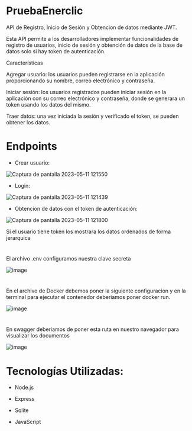 # PruebaEnerclic

API de Registro, Inicio de Sesión y Obtencion de datos mediante JWT.

Esta API permite a los desarrolladores implementar funcionalidades de registro de usuarios, inicio de sesión y obtención de datos de la base de datos solo si hay token de autenticación.

Características

Agregar usuario: los usuarios pueden registrarse en la aplicación proporcionando su nombre, correo electrónico y contraseña.

Iniciar sesión: los usuarios registrados pueden iniciar sesión en la aplicación con su correo electrónico y contraseña, donde se generara un token usando los datos del mismo.

Traer datos: una vez iniciada la sesión y verificado el token, se pueden obtener los datos.

# Endpoints

* Crear usuario:

![Captura de pantalla 2023-05-11 121550](https://github.com/mandrileagustin/PruebaEnerclic/assets/115570236/c484b6a3-3916-4078-8c47-efbc55d342fd)

* Login:

![Captura de pantalla 2023-05-11 121439](https://github.com/mandrileagustin/PruebaEnerclic/assets/115570236/fdab5316-1c39-428b-9388-33fd62e1af35)

* Obtencion de datos con el token de autenticación:

![Captura de pantalla 2023-05-11 121800](https://github.com/mandrileagustin/PruebaEnerclic/assets/115570236/3268cac0-c38a-4bd0-95f5-f784ed683463)

Si el usuario tiene token los mostrara los datos ordenados de forma jerarquica

#

El archivo .env configuramos nuestra clave secreta

![image](https://github.com/mandrileagustin/PruebaEnerclic/assets/115570236/dafd90b8-ec29-4035-929a-bbc6a378a522)

# 

En el archivo de Docker debemos poner la siguiente configuracion y en la terminal para ejecutar el contenedor deberiamos poner docker run.

![image](https://github.com/mandrileagustin/PruebaEnerclic/assets/115570236/39f2bbb7-5322-4f1a-921b-d2eeeb5ef4e5)

#

En swagger deberiamos de poner esta ruta en nuestro navegador para visualizar los documentos 

![image](https://github.com/mandrileagustin/PruebaEnerclic/assets/115570236/e03e7fa2-bb29-4bfb-ab34-273b2a8997bd)


# Tecnologías Utilizadas:

* Node.js

* Express

* Sqlite

* JavaScript
